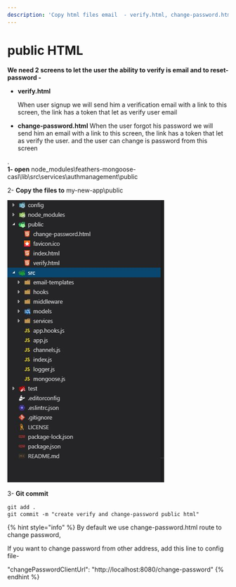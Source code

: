 ```yaml
---
description: 'Copy html files email  - verify.html, change-password.html'
---
```


# public HTML

**We need 2 screens to let the user the ability to verify is email and to reset-password
-**

* **verify.html**

  When user signup we will send him a verification email with a link to this screen, the link has a token that let as verify user email

* **change-password.html** When the user forgot his password we will send him an email with a link to this screen, the link has a token that let as verify the user. and the user can change is password from this screen

.  
**1- open** node\_modules\feathers-mongoose-casl\lib\src\services\authmanagement\public

2- **Copy the files to** my-new-app\public

![](../../.gitbook/assets/capture.JPG)

3- **Git commit**

```text
git add .
git commit -m "create verify and change-password public html"
```

{% hint style="info" %}
By default we use  change-password.html route to change password,

If you want to change password from other address, add this line to config file-

"changePasswordClientUrl": "http://localhost:8080/change-password"
{% endhint %}

